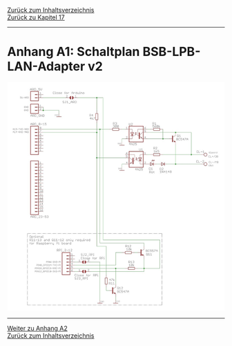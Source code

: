 [Zurück zum Inhaltsverzeichnis](inhaltsverzeichnis.md)  
[Zurück zu Kapitel 17](kap17.md)    
    
---
    

    
# Anhang A1: Schaltplan BSB-LPB-LAN-Adapter v2
  
<img src="https://raw.githubusercontent.com/1coderookie/BSB-LPB-LAN/master/docs/pics/circuit_diagram_adapter_v2.jpg">  
 
       
    
---
    
     
[Weiter zu Anhang A2](anhang_a2.md)      
[Zurück zum Inhaltsverzeichnis](inhaltsverzeichnis.md)  
